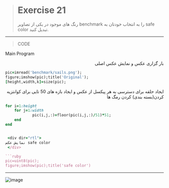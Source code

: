 > # Exercise 21
>رنگ های موجود در یکی از تصاویر benchmark را به انتخاب خودتان به safe color تبدیل کنید.
***
>CODE

Main Program

 <div dir="rtl">
بار گزاری عکس و نمایش عکس اصلی 
 </div>

```ruby
pic=imread('benchmark/sails.png');
figure;imshow(pic);title('Original');
[height,width,k]=size(pic);
```

<div dir="rtl">
 ایجاد حلقه برای دسترسی به هر پیکسل از عکس و ایجاد بازه های 50 تایی برای کوانتزیه کردن(بسته بندی) کردن رمگ ها
 </div>

```ruby
for i=1:height
    for j=1:width
            pic(i,j,:)=floor(pic(i,j,:)/51)*51;
    end
end 


 <div dir="rtl">
نمایش عکس safe color 
 </div>

```ruby
pic=uint8(pic);
figure;imshow(pic);title('safe color')
```
****

![image](https://user-images.githubusercontent.com/48456571/116530955-dd678380-a8f3-11eb-85f9-0c89980e7a91.png)
